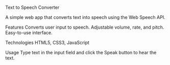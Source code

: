 Text to Speech Converter

A simple web app that converts text into speech using the Web Speech API.

Features
Converts user input to speech.
Adjustable volume, rate, and pitch.
Easy-to-use interface.

Technologies
HTML5, CSS3, JavaScript

Usage
Type text in the input field and click the Speak button to hear the text.

